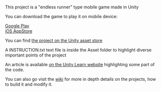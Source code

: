 This project is a "endless runner" type mobile game made in Unity

You can download the game to play it on mobile device:

[Google Play](https://play.google.com/store/apps/details?id=com.unity.trashdash)  
[iOS AppStore](https://itunes.apple.com/us/app/trash-dash/id1198634425?mt=8)

You can find [the project on the Unity asset store](https://assetstore.unity.com/packages/essentials/tutorial-projects/endless-runner-sample-game-87901)

A INSTRUCTION.txt text file is inside the Asset folder to highlight diverse important points of the project

An article is available [on the Unity Learn website](https://unity3d.com/learn/tutorials/topics/mobile-touch/trash-dash-code-walkthrough) highlighting some part of the code.

You can also go visit the [wiki](https://github.com/Unity-Technologies/TrashDash/wiki) for more in depth details on the projects, how to build it and modify it.
